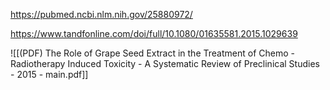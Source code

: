 
https://pubmed.ncbi.nlm.nih.gov/25880972/

https://www.tandfonline.com/doi/full/10.1080/01635581.2015.1029639

![[(PDF) The Role of Grape Seed Extract in the Treatment of Chemo - Radiotherapy Induced Toxicity - A Systematic Review of Preclinical Studies - 2015 - main.pdf]]
